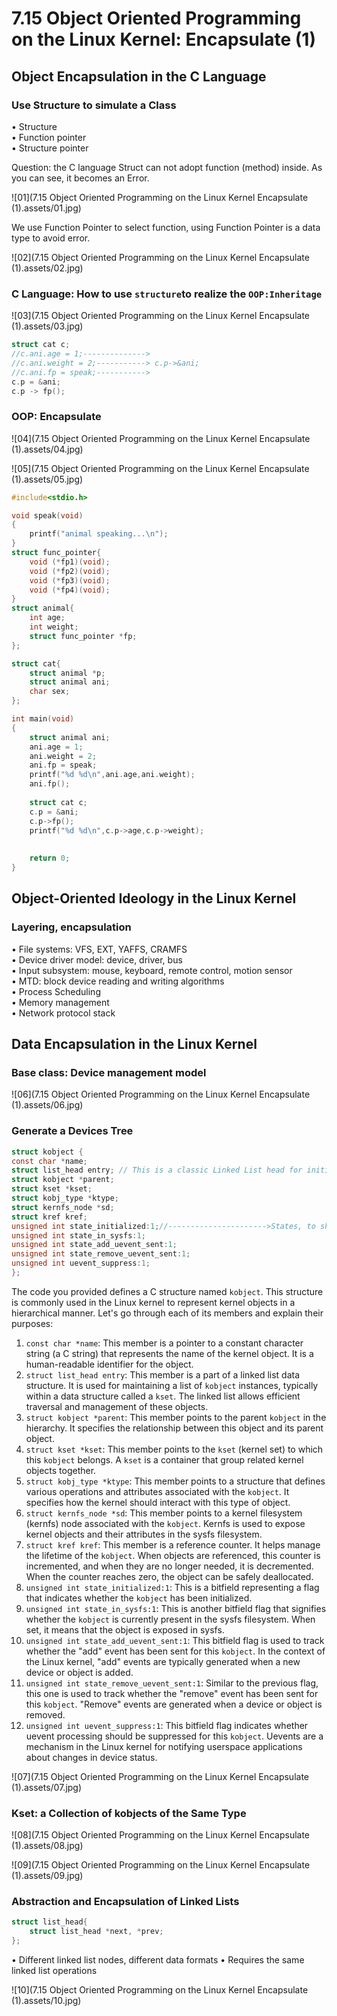 # 7.15 Object Oriented Programming on the Linux Kernel: Encapsulate (1)



## Object Encapsulation in the C Language

### Use Structure to simulate a Class

• Structure  
• Function pointer  
• Structure pointer  

Question: the C language Struct can not adopt function (method) inside. As you can see, it becomes an Error.

![01](7.15 Object Oriented Programming on the Linux Kernel Encapsulate (1).assets/01.jpg)

We use Function Pointer to select function, using Function Pointer is a data type to avoid error.

![02](7.15 Object Oriented Programming on the Linux Kernel Encapsulate (1).assets/02.jpg)

### C Language: How to use `structure`to realize the `OOP:Inheritage`

![03](7.15 Object Oriented Programming on the Linux Kernel Encapsulate (1).assets/03.jpg)

```c
struct cat c;
//c.ani.age = 1;-------------->
//c.ani.weight = 2;-----------> c.p->&ani;
//c.ani.fp = speak;----------->
c.p = &ani;
c.p -> fp();
```

### OOP: Encapsulate

![04](7.15 Object Oriented Programming on the Linux Kernel Encapsulate (1).assets/04.jpg)

![05](7.15 Object Oriented Programming on the Linux Kernel Encapsulate (1).assets/05.jpg)

```c
#include<stdio.h>

void speak(void)
{
	printf("animal speaking...\n");
}
struct func_pointer{
	void (*fp1)(void);
	void (*fp2)(void);
	void (*fp3)(void);
	void (*fp4)(void);	
} 
struct animal{
	int age;
	int weight;
	struct func_pointer *fp;
};

struct cat{
	struct animal *p;
	struct animal ani;
	char sex; 
};

int main(void)
{
	struct animal ani;
	ani.age = 1;
	ani.weight = 2;
	ani.fp = speak;
	printf("%d %d\n",ani.age,ani.weight);
	ani.fp();
	
	struct cat c;
	c.p = &ani;
	c.p->fp();
	printf("%d %d\n",c.p->age,c.p->weight);
	
	
	return 0;
}

```

## Object-Oriented Ideology in the Linux Kernel

### Layering, encapsulation

• File systems: VFS, EXT, YAFFS, CRAMFS  
• Device driver model: device, driver, bus  
• Input subsystem: mouse, keyboard, remote control, motion sensor  
• MTD: block device reading and writing algorithms  
• Process Scheduling  
• Memory management  
• Network protocol stack  

## Data Encapsulation in the Linux Kernel

### Base class: Device management model

![06](7.15 Object Oriented Programming on the Linux Kernel Encapsulate (1).assets/06.jpg)

### Generate a Devices Tree

```c
struct kobject {
const char *name;
struct list_head entry; // This is a classic Linked List head for initialization
struct kobject *parent;
struct kset *kset;
struct kobj_type *ktype;
struct kernfs_node *sd;
struct kref kref;
unsigned int state_initialized:1;//---------------------->States, to show plugin, plugout 
unsigned int state_in_sysfs:1;
unsigned int state_add_uevent_sent:1;
unsigned int state_remove_uevent_sent:1;
unsigned int uevent_suppress:1;
};
```


The code you provided defines a C structure named `kobject`. This structure is commonly used in the Linux kernel to represent kernel objects in a hierarchical manner. Let's go through each of its members and explain their purposes:

1. `const char *name`: This member is a pointer to a constant character string (a C string) that represents the name of the kernel object. It is a human-readable identifier for the object.
2. `struct list_head entry`: This member is a part of a linked list data structure. It is used for maintaining a list of `kobject` instances, typically within a data structure called a `kset`. The linked list allows efficient traversal and management of these objects.
3. `struct kobject *parent`: This member points to the parent `kobject` in the hierarchy. It specifies the relationship between this object and its parent object.
4. `struct kset *kset`: This member points to the `kset` (kernel set) to which this `kobject` belongs. A `kset` is a container that group related kernel objects together.
5. `struct kobj_type *ktype`: This member points to a structure that defines various operations and attributes associated with the `kobject`. It specifies how the kernel should interact with this type of object.
6. `struct kernfs_node *sd`: This member points to a kernel filesystem (kernfs) node associated with the `kobject`. Kernfs is used to expose kernel objects and their attributes in the sysfs filesystem.
7. `struct kref kref`: This member is a reference counter. It helps manage the lifetime of the `kobject`. When objects are referenced, this counter is incremented, and when they are no longer needed, it is decremented. When the counter reaches zero, the object can be safely deallocated.
8. `unsigned int state_initialized:1`: This is a bitfield representing a flag that indicates whether the `kobject` has been initialized.
9. `unsigned int state_in_sysfs:1`: This is another bitfield flag that signifies whether the `kobject` is currently present in the sysfs filesystem. When set, it means that the object is exposed in sysfs.
10. `unsigned int state_add_uevent_sent:1`: This bitfield flag is used to track whether the "add" event has been sent for this `kobject`. In the context of the Linux kernel, "add" events are typically generated when a new device or object is added.
11. `unsigned int state_remove_uevent_sent:1`: Similar to the previous flag, this one is used to track whether the "remove" event has been sent for this `kobject`. "Remove" events are generated when a device or object is removed.
12. `unsigned int uevent_suppress:1`: This bitfield flag indicates whether uevent processing should be suppressed for this `kobject`. Uevents are a mechanism in the Linux kernel for notifying userspace applications about changes in device status.

![07](7.15 Object Oriented Programming on the Linux Kernel Encapsulate (1).assets/07.jpg)

### Kset: a Collection of kobjects of the Same Type

![08](7.15 Object Oriented Programming on the Linux Kernel Encapsulate (1).assets/08.jpg)

![09](7.15 Object Oriented Programming on the Linux Kernel Encapsulate (1).assets/09.jpg)

### Abstraction and Encapsulation of Linked Lists

```c
struct list_head{
    struct list_head *next, *prev;
};
```

• Different linked list nodes, different data formats
• Requires the same linked list operations

![10](7.15 Object Oriented Programming on the Linux Kernel Encapsulate (1).assets/10.jpg)